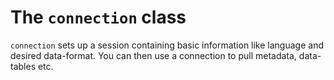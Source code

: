 # The `connection` class
`connection` sets up a session containing basic information like language and desired data-format. You can then use
a connection to pull metadata, data-tables etc.  
